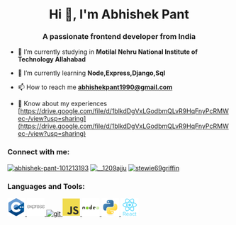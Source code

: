 <h1 align="center">Hi 👋, I'm Abhishek Pant</h1>
<h3 align="center">A passionate frontend developer from India</h3>

- 🔭 I’m currently studying in **Motilal Nehru National Institute of Technology Allahabad**

- 🌱 I’m currently learning **Node,Express,Django,Sql**

- 📫 How to reach me **abhishekpant1990@gmail.com**

- 📄 Know about my experiences [https://drive.google.com/file/d/1blkdDgVxLGodbmQLvR9HqFnyPcRMWec-/view?usp=sharing](https://drive.google.com/file/d/1blkdDgVxLGodbmQLvR9HqFnyPcRMWec-/view?usp=sharing)

<h3 align="left">Connect with me:</h3>
<p align="left">
<a href="https://linkedin.com/in/abhishek-pant-101213193" target="blank"><img align="center" src="https://raw.githubusercontent.com/rahuldkjain/github-profile-readme-generator/master/src/images/icons/Social/linked-in-alt.svg" alt="abhishek-pant-101213193" height="30" width="40" /></a>
<a href="https://instagram.com/__1209ajju" target="blank"><img align="center" src="https://raw.githubusercontent.com/rahuldkjain/github-profile-readme-generator/master/src/images/icons/Social/instagram.svg" alt="__1209ajju" height="30" width="40" /></a>
<a href="https://www.leetcode.com/stewie69griffin" target="blank"><img align="center" src="https://raw.githubusercontent.com/rahuldkjain/github-profile-readme-generator/master/src/images/icons/Social/leet-code.svg" alt="stewie69griffin" height="30" width="40" /></a>
</p>

<h3 align="left">Languages and Tools:</h3>
<p align="left"> <a href="https://www.w3schools.com/cpp/" target="_blank" rel="noreferrer"> <img src="https://raw.githubusercontent.com/devicons/devicon/master/icons/cplusplus/cplusplus-original.svg" alt="cplusplus" width="40" height="40"/> </a> <a href="https://expressjs.com" target="_blank" rel="noreferrer"> <img src="https://raw.githubusercontent.com/devicons/devicon/master/icons/express/express-original-wordmark.svg" alt="express" width="40" height="40"/> </a> <a href="https://git-scm.com/" target="_blank" rel="noreferrer"> <img src="https://www.vectorlogo.zone/logos/git-scm/git-scm-icon.svg" alt="git" width="40" height="40"/> </a> <a href="https://developer.mozilla.org/en-US/docs/Web/JavaScript" target="_blank" rel="noreferrer"> <img src="https://raw.githubusercontent.com/devicons/devicon/master/icons/javascript/javascript-original.svg" alt="javascript" width="40" height="40"/> </a> <a href="https://nodejs.org" target="_blank" rel="noreferrer"> <img src="https://raw.githubusercontent.com/devicons/devicon/master/icons/nodejs/nodejs-original-wordmark.svg" alt="nodejs" width="40" height="40"/> </a> <a href="https://www.python.org" target="_blank" rel="noreferrer"> <img src="https://raw.githubusercontent.com/devicons/devicon/master/icons/python/python-original.svg" alt="python" width="40" height="40"/> </a> <a href="https://reactjs.org/" target="_blank" rel="noreferrer"> <img src="https://raw.githubusercontent.com/devicons/devicon/master/icons/react/react-original-wordmark.svg" alt="react" width="40" height="40"/> </a> </p>

